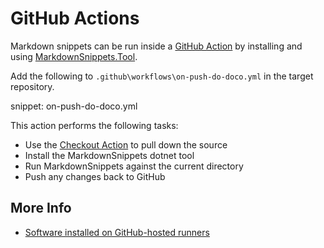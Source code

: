 # GitHub Actions

Markdown snippets can be run inside a [GitHub Action](https://help.github.com/en/actions) by installing and using [MarkdownSnippets.Tool](#installation).

Add the following to `.github\workflows\on-push-do-doco.yml` in the target repository.

snippet: on-push-do-doco.yml

This action performs the following tasks:

 * Use the [Checkout Action](https://github.com/marketplace/actions/checkout) to pull down the source
 * Install the MarkdownSnippets dotnet tool
 * Run MarkdownSnippets against the current directory
 * Push any changes back to GitHub


## More Info

 * [Software installed on GitHub-hosted runners](https://help.github.com/en/actions/automating-your-workflow-with-github-actions/software-installed-on-github-hosted-runners)